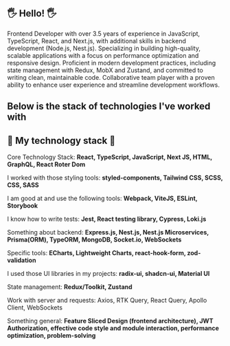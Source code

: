 ## 🖐 Hello! 🖐

Frontend Developer with over 3.5 years of experience in JavaScript, TypeScript, React, and Next.js, with additional skills in backend development (Node.js, Nest.js).
Specializing in building high-quality, scalable applications with a focus on performance optimization and responsive design. Proficient in modern development practices, including state management with Redux, MobX and Zustand, and committed to writing clean, maintainable code. Collaborative team player with a proven ability to enhance user experience and streamline development workflows.

## Below is the stack of technologies I've worked with

## 🚀 My technology stack 🚀
Core Technology Stack: **React, TypeScript, JavaScript, Next JS, HTML, GraphQL, React Roter Dom**

I  worked with those styling tools: **styled-components, Tailwind CSS, SCSS, CSS, SASS**

I am good at and use the following tools: **Webpack, ViteJS, ESLint, Storybook**

I know how to write tests: **Jest, React testing library, Cypress, Loki.js**

Something about backend: **Express.js, Nest.js, Nest.js Microservices, Prisma(ORM), TypeORM, MongoDB, Socket.io, WebSockets**

Specific tools: **ECharts, Lightweight Charts, react-hook-form, zod-validation**

I used those UI libraries in my projects: **radix-ui, shadcn-ui, Material UI**

State management: **Redux/Toolkit, Zustand**

Work with server and requests: Axios, RTK Query, React Query, Apollo Client, WebSockets

Something general: **Feature Sliced Design (frontend architecture), JWT Authorization, effective code style and module interaction, performance optimization, problem-solving**
